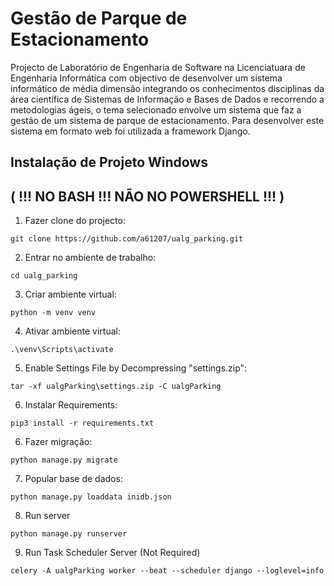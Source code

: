 # Gestão de Parque de Estacionamento
  
Projecto de Laboratório de Engenharia de Software na Licenciatuara de Engenharia Informática com objectivo de desenvolver um sistema informático 
de média dimensão integrando os conhecimentos disciplinas da área científica de Sistemas de Informação e Bases de Dados e recorrendo a metodologias 
ágeis, o tema selecionado envolve um sistema que faz a gestão de um sistema de parque de estacionamento. Para desenvolver este sistema em formato web 
foi utilizada a framework Django.

## Instalação de Projeto Windows 
## ( !!! NO BASH !!! NÃO NO POWERSHELL !!! )

1. Fazer clone do projecto:

```git clone https://github.com/a61207/ualg_parking.git```

2. Entrar no ambiente de trabalho:

```cd ualg_parking```

3. Criar ambiente virtual: 

```python -m venv venv```

4. Ativar ambiente virtual:

```.\venv\Scripts\activate```

5. Enable Settings File by Decompressing "settings.zip":

```tar -xf ualgParking\settings.zip -C ualgParking```

6. Instalar Requirements:

```pip3 install -r requirements.txt```

6. Fazer migração:

```python manage.py migrate```

7. Popular base de dados:

```python manage.py loaddata inidb.json```

8. Run server

```python manage.py runserver```

9. Run Task Scheduler Server (Not Required)

```celery -A ualgParking worker --beat --scheduler django --loglevel=info```

